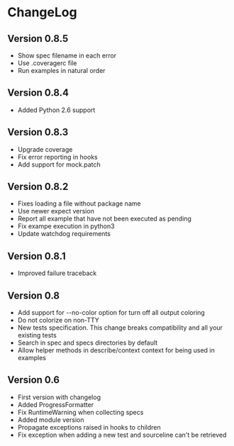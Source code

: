 # ChangeLog

## Version 0.8.5

* Show spec filename in each error
* Use .coveragerc file
* Run examples in natural order

## Version 0.8.4

* Added Python 2.6 support

## Version 0.8.3

* Upgrade coverage
* Fix error reporting in hooks
* Add support for mock.patch

## Version 0.8.2

* Fixes loading a file without package name
* Use newer expect version
* Report all example that have not been executed as pending
* Fix exampe execution in python3
* Update watchdog requirements

## Version 0.8.1

* Improved failure traceback

## Version 0.8

* Add support for --no-color option for turn off all output coloring
* Do not colorize on non-TTY
* New tests specification. This change breaks compatibility and all your existing tests
* Search in spec and specs directories by default
* Allow helper methods in describe/context context for being used in examples

## Version 0.6

* First version with changelog
* Added ProgressFormatter
* Fix RuntimeWarning when collecting specs
* Added module version
* Propagate exceptions raised in hooks to children
* Fix exception when adding a new test and sourceline can't be retrieved
